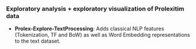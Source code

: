 ### Exploratory analysis + exploratory visualization of Prolexitim data

- **Prolex-Explore-TextProcessing**: Adds classical NLP features (Tokenization, TF and BoW) as well as Word Embedding representations to the text dataset. 

